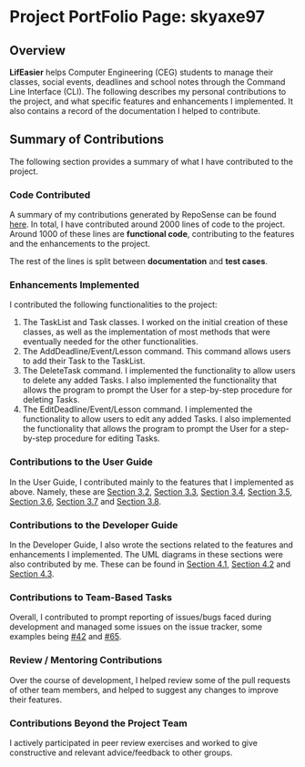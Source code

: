 # Project PortFolio Page: skyaxe97

## Overview

**LifEasier** helps Computer Engineering (CEG) students to manage their classes, social events, 
deadlines and school notes through the Command Line Interface (CLI).
The following describes my personal contributions to the project, and what specific features and 
enhancements I implemented. It also contains a record of the documentation I helped to contribute.

## Summary of Contributions

The following section provides a summary of what I have contributed to the project.

### Code Contributed

A summary of my contributions generated by RepoSense can be found [here](https://nus-cs2113-ay2021s1.github.io/tp-dashboard/#breakdown=true&search=skyaxe97).
In total, I have contributed around 2000 lines of code to the project. Around 1000 of 
these lines are **functional code**, contributing to the features and the enhancements to the project. 

The rest of the lines is split between **documentation** and **test cases**.

### Enhancements Implemented

I contributed the following functionalities to the project:
1. The TaskList and Task classes. I worked on the initial creation of these classes, as well as the 
implementation of most methods that were eventually needed for the other functionalities. 
1. The AddDeadline/Event/Lesson command. This command allows users to add their Task to the TaskList.
1. The DeleteTask command. I implemented the functionality to allow users to delete any added Tasks. 
I also implemented the functionality that allows the program to prompt the User for a step-by-step procedure for deleting Tasks.
1. The EditDeadline/Event/Lesson command. I implemented the functionality to allow users to edit any added Tasks.
I also implemented the functionality that allows the program to prompt the User for a step-by-step procedure for editing Tasks.


### Contributions to the User Guide

In the User Guide, I contributed mainly to the features that I implemented as above.
Namely, these are 
[Section 3.2](https://ay2021s1-cs2113t-w13-4.github.io/tp/UserGuide#32-adding-a-lesson-addlesson), 
[Section 3.3](https://ay2021s1-cs2113t-w13-4.github.io/tp/UserGuide#33-adding-an-event-addevent), 
[Section 3.4](https://ay2021s1-cs2113t-w13-4.github.io/tp/UserGuide#34-adding-a-deadline-adddeadline),
[Section 3.5](https://ay2021s1-cs2113t-w13-4.github.io/tp/UserGuide#35-editing-a-lesson-editlesson),
[Section 3.6](https://ay2021s1-cs2113t-w13-4.github.io/tp/UserGuide#36-editing-an-event-editevent),
[Section 3.7](https://ay2021s1-cs2113t-w13-4.github.io/tp/UserGuide#37-editing-a-deadline-editdeadline) and
[Section 3.8](https://ay2021s1-cs2113t-w13-4.github.io/tp/UserGuide#38-deleting-a-task-deletetask).


### Contributions to the Developer Guide

In the Developer Guide, I also wrote the sections related to the features and enhancements I implemented. The UML diagrams in these sections were also contributed by me.
These can be found in 
[Section 4.1](https://ay2021s1-cs2113t-w13-4.github.io/tp/DeveloperGuide#41-adding-lessons-events-deadlines), 
[Section 4.2](https://ay2021s1-cs2113t-w13-4.github.io/tp/DeveloperGuide#42-editing-lessons-events-deadlines) and 
[Section 4.3](https://ay2021s1-cs2113t-w13-4.github.io/tp/DeveloperGuide#43-deleting-of-lessons-events-deadlines). 

### Contributions to Team-Based Tasks

Overall, I contributed to prompt reporting of issues/bugs faced during development and managed some issues on the issue 
tracker, some examples being [#42](https://github.com/AY2021S1-CS2113T-W13-4/tp/issues/42) 
and [#65](https://github.com/AY2021S1-CS2113T-W13-4/tp/issues/65). 


### Review / Mentoring Contributions

Over the course of development, I helped review some of the pull requests of other team members, 
and helped to suggest any changes to improve their features.

### Contributions Beyond the Project Team

I actively participated in peer review exercises and worked to give constructive and relevant 
advice/feedback to other groups.